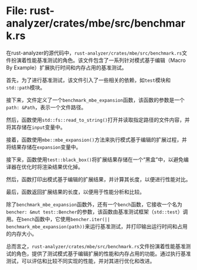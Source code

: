 # File: rust-analyzer/crates/mbe/src/benchmark.rs

在rust-analyzer的源代码中，`rust-analyzer/crates/mbe/src/benchmark.rs`文件扮演着性能基准测试的角色。该文件包含了一系列针对模式基于编辑（Macro By Example）扩展执行时间和内存占用的基准测试。

首先，为了进行基准测试，该文件引入了一些相关的依赖，如`test`模块和`std::path`模块。

接下来，文件定义了一个`benchmark_mbe_expansion`函数，该函数的参数是一个`path: &Path`，表示一个文件路径。

然后，函数使用`std::fs::read_to_string()`打开并读取指定路径的文件内容，并将其存储在`input`变量中。

接着，函数使用`mbe::mbe_expansion()`方法来执行模式基于编辑的扩展过程，并将结果存储在`expansion`变量中。

接下来，函数使用`test::black_box()`将扩展结果存储在一个“黑盒”中，以避免编译器在优化时将渲染结果优化掉。

然后，函数打印出模式基于编辑的扩展结果，并计算其长度，以便进行性能对比。

最后，函数返回扩展结果的长度，以便用于性能分析和比较。

除了`benchmark_mbe_expansion`函数外，还有一个`bench`函数，它接收一个名为`bencher: &mut test::Bencher`的参数，该函数由基准测试框架（`std::test`）调用。在`bench`函数中，它使用`bencher.iter(|| benchmark_mbe_expansion(path))`来运行基准测试，并打印输出运行时间和占用的内存大小。

总而言之，`rust-analyzer/crates/mbe/src/benchmark.rs`文件扮演着性能基准测试的角色，提供了测试模式基于编辑扩展的性能和内存占用的功能。通过执行基准测试，可以评估和比较不同实现的性能，并对其进行优化和改进。

